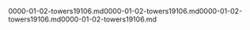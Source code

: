 0000-01-02-towers19106.md0000-01-02-towers19106.md0000-01-02-towers19106.md0000-01-02-towers19106.md
